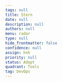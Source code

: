 ```yaml
---
tags: null
title: Stern
date: null
description: null
authors: null
menu: radar
type: null
hide_frontmatter: false
confidence: null
assign: hnh
priority: null
status: Adopt
quadrant: Tools
tag: DevOps
---
```


